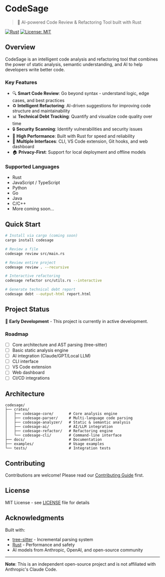 # CodeSage

> 🦀 AI-powered Code Review & Refactoring Tool built with Rust

[![Rust](https://img.shields.io/badge/rust-1.75%2B-orange.svg)](https://www.rust-lang.org/)
[![License: MIT](https://img.shields.io/badge/License-MIT-blue.svg)](LICENSE)

## Overview

CodeSage is an intelligent code analysis and refactoring tool that combines the power of static analysis, semantic understanding, and AI to help developers write better code.

### Key Features

- 🔍 **Smart Code Review**: Go beyond syntax - understand logic, edge cases, and best practices
- ♻️ **Intelligent Refactoring**: AI-driven suggestions for improving code structure and maintainability
- 📊 **Technical Debt Tracking**: Quantify and visualize code quality over time
- 🔒 **Security Scanning**: Identify vulnerabilities and security issues
- 🚀 **High Performance**: Built with Rust for speed and reliability
- 🔌 **Multiple Interfaces**: CLI, VS Code extension, Git hooks, and web dashboard
- 🏠 **Privacy-First**: Support for local deployment and offline models

### Supported Languages

- Rust
- JavaScript / TypeScript
- Python
- Go
- Java
- C/C++
- More coming soon...

## Quick Start

```bash
# Install via cargo (coming soon)
cargo install codesage

# Review a file
codesage review src/main.rs

# Review entire project
codesage review . --recursive

# Interactive refactoring
codesage refactor src/utils.rs --interactive

# Generate technical debt report
codesage debt --output-html report.html
```

## Project Status

🚧 **Early Development** - This project is currently in active development.

### Roadmap

- [ ] Core architecture and AST parsing (tree-sitter)
- [ ] Basic static analysis engine
- [ ] AI integration (Claude/GPT/Local LLM)
- [ ] CLI interface
- [ ] VS Code extension
- [ ] Web dashboard
- [ ] CI/CD integrations

## Architecture

```
codesage/
├── crates/
│   ├── codesage-core/       # Core analysis engine
│   ├── codesage-parser/     # Multi-language code parsing
│   ├── codesage-analyzer/   # Static & semantic analysis
│   ├── codesage-ai/         # AI/LLM integration
│   ├── codesage-refactor/   # Refactoring engine
│   └── codesage-cli/        # Command-line interface
├── docs/                    # Documentation
├── examples/                # Usage examples
└── tests/                   # Integration tests
```

## Contributing

Contributions are welcome! Please read our [Contributing Guide](CONTRIBUTING.md) first.

## License

MIT License - see [LICENSE](LICENSE) file for details

## Acknowledgments

Built with:
- [tree-sitter](https://tree-sitter.github.io/tree-sitter/) - Incremental parsing system
- [Rust](https://www.rust-lang.org/) - Performance and safety
- AI models from Anthropic, OpenAI, and open-source community

---

**Note**: This is an independent open-source project and is not affiliated with Anthropic's Claude Code.
